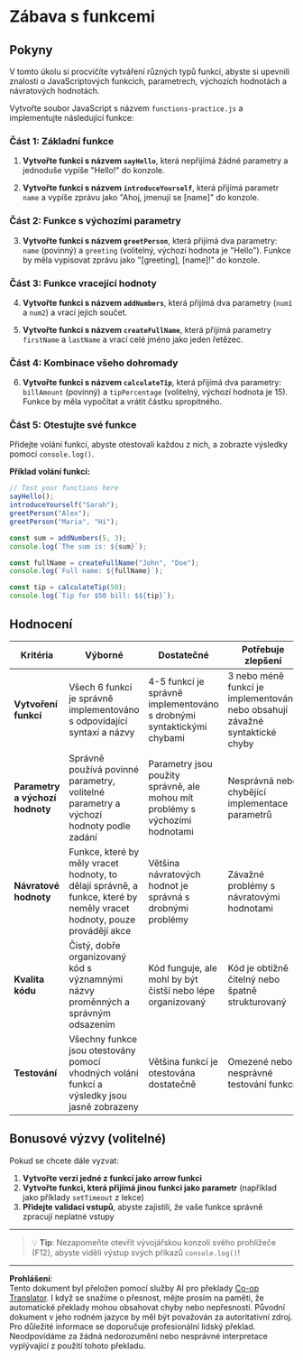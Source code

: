 <!--
CO_OP_TRANSLATOR_METADATA:
{
  "original_hash": "8328f58f4593b4671656ff8f4b2edbd9",
  "translation_date": "2025-10-24T20:41:57+00:00",
  "source_file": "2-js-basics/2-functions-methods/assignment.md",
  "language_code": "cs"
}
-->
# Zábava s funkcemi

## Pokyny

V tomto úkolu si procvičíte vytváření různých typů funkcí, abyste si upevnili znalosti o JavaScriptových funkcích, parametrech, výchozích hodnotách a návratových hodnotách.

Vytvořte soubor JavaScript s názvem `functions-practice.js` a implementujte následující funkce:

### Část 1: Základní funkce
1. **Vytvořte funkci s názvem `sayHello`**, která nepřijímá žádné parametry a jednoduše vypíše "Hello!" do konzole.

2. **Vytvořte funkci s názvem `introduceYourself`**, která přijímá parametr `name` a vypíše zprávu jako "Ahoj, jmenuji se [name]" do konzole.

### Část 2: Funkce s výchozími parametry
3. **Vytvořte funkci s názvem `greetPerson`**, která přijímá dva parametry: `name` (povinný) a `greeting` (volitelný, výchozí hodnota je "Hello"). Funkce by měla vypisovat zprávu jako "[greeting], [name]!" do konzole.

### Část 3: Funkce vracející hodnoty
4. **Vytvořte funkci s názvem `addNumbers`**, která přijímá dva parametry (`num1` a `num2`) a vrací jejich součet.

5. **Vytvořte funkci s názvem `createFullName`**, která přijímá parametry `firstName` a `lastName` a vrací celé jméno jako jeden řetězec.

### Část 4: Kombinace všeho dohromady
6. **Vytvořte funkci s názvem `calculateTip`**, která přijímá dva parametry: `billAmount` (povinný) a `tipPercentage` (volitelný, výchozí hodnota je 15). Funkce by měla vypočítat a vrátit částku spropitného.

### Část 5: Otestujte své funkce
Přidejte volání funkcí, abyste otestovali každou z nich, a zobrazte výsledky pomocí `console.log()`.

**Příklad volání funkcí:**
```javascript
// Test your functions here
sayHello();
introduceYourself("Sarah");
greetPerson("Alex");
greetPerson("Maria", "Hi");

const sum = addNumbers(5, 3);
console.log(`The sum is: ${sum}`);

const fullName = createFullName("John", "Doe");
console.log(`Full name: ${fullName}`);

const tip = calculateTip(50);
console.log(`Tip for $50 bill: $${tip}`);
```

## Hodnocení

| Kritéria | Výborné | Dostatečné | Potřebuje zlepšení |
| -------- | -------- | ---------- | ------------------ |
| **Vytvoření funkcí** | Všech 6 funkcí je správně implementováno s odpovídající syntaxí a názvy | 4-5 funkcí je správně implementováno s drobnými syntaktickými chybami | 3 nebo méně funkcí je implementováno nebo obsahují závažné syntaktické chyby |
| **Parametry a výchozí hodnoty** | Správně používá povinné parametry, volitelné parametry a výchozí hodnoty podle zadání | Parametry jsou použity správně, ale mohou mít problémy s výchozími hodnotami | Nesprávná nebo chybějící implementace parametrů |
| **Návratové hodnoty** | Funkce, které by měly vracet hodnoty, to dělají správně, a funkce, které by neměly vracet hodnoty, pouze provádějí akce | Většina návratových hodnot je správná s drobnými problémy | Závažné problémy s návratovými hodnotami |
| **Kvalita kódu** | Čistý, dobře organizovaný kód s významnými názvy proměnných a správným odsazením | Kód funguje, ale mohl by být čistší nebo lépe organizovaný | Kód je obtížně čitelný nebo špatně strukturovaný |
| **Testování** | Všechny funkce jsou otestovány pomocí vhodných volání funkcí a výsledky jsou jasně zobrazeny | Většina funkcí je otestována dostatečně | Omezené nebo nesprávné testování funkcí |

## Bonusové výzvy (volitelné)

Pokud se chcete dále vyzvat:

1. **Vytvořte verzi jedné z funkcí jako arrow funkci**
2. **Vytvořte funkci, která přijímá jinou funkci jako parametr** (například jako příklady `setTimeout` z lekce)
3. **Přidejte validaci vstupů**, abyste zajistili, že vaše funkce správně zpracují neplatné vstupy

---

> 💡 **Tip**: Nezapomeňte otevřít vývojářskou konzoli svého prohlížeče (F12), abyste viděli výstup svých příkazů `console.log()`!

---

**Prohlášení**:  
Tento dokument byl přeložen pomocí služby AI pro překlady [Co-op Translator](https://github.com/Azure/co-op-translator). I když se snažíme o přesnost, mějte prosím na paměti, že automatické překlady mohou obsahovat chyby nebo nepřesnosti. Původní dokument v jeho rodném jazyce by měl být považován za autoritativní zdroj. Pro důležité informace se doporučuje profesionální lidský překlad. Neodpovídáme za žádná nedorozumění nebo nesprávné interpretace vyplývající z použití tohoto překladu.